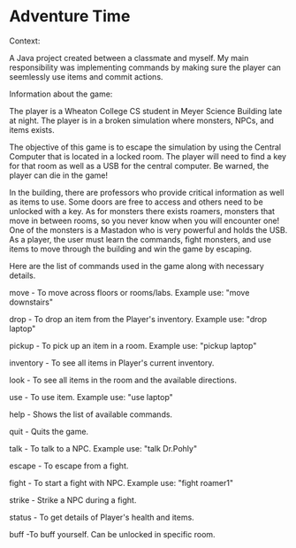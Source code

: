 # Adventure Time

Context:

A Java project created between a classmate and myself. My main responsibility was implementing commands by making sure the player can seemlessly use items and commit actions. 

Information about the game: 

The player is a Wheaton College CS student in Meyer Science Building late at night. The player is in a broken simulation where monsters, NPCs, and items exists.

The objective of this game is to escape the simulation by using the Central Computer that is located in a locked room. The player will need to find a key for that room as well as a USB for the central computer. Be warned, the player can die in the game!

In the building, there are professors who provide critical information as well as items to use. Some doors are free to access and others need to be unlocked with a key. As for monsters there exists roamers, monsters that move in between rooms, so you never know when you will encounter one! One of the monsters is a Mastadon who is very powerful and holds the USB. As a player, the user must learn the commands, fight monsters, and use items to move through the building and win the game by escaping. 

Here are the list of commands used in the game along with necessary details.

move         - To move across floors or rooms/labs. Example use: "move downstairs"

drop     - To drop an item from the Player's inventory. Example use: "drop laptop"

pickup       - To pick up an item in a room. Example use: "pickup laptop"

inventory    - To see all items in Player's current inventory.

look         - To see all items in the room and the available directions.

use      - To use item. Example use: "use laptop"

help         - Shows the list of available commands.

quit         - Quits the game.

talk         - To talk to a NPC. Example use: "talk Dr.Pohly"

escape       - To escape from a fight.

fight        - To start a fight with NPC. Example use: "fight roamer1"

strike       - Strike a NPC during a fight.

status       - To get details of Player's health and items.

buff        -To buff yourself. Can be unlocked in specific room.
